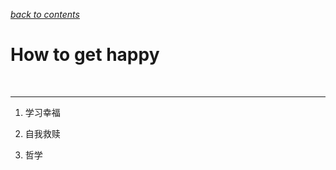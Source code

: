 [*back to contents*](https://github.com/Ged-Field/beliefs)<br>

# How to get happy 

<br><hr>

1. 学习幸福

2. 自我救赎

3. 哲学
